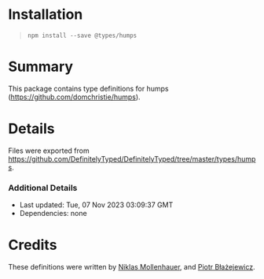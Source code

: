 # Installation
> `npm install --save @types/humps`

# Summary
This package contains type definitions for humps (https://github.com/domchristie/humps).

# Details
Files were exported from https://github.com/DefinitelyTyped/DefinitelyTyped/tree/master/types/humps.

### Additional Details
 * Last updated: Tue, 07 Nov 2023 03:09:37 GMT
 * Dependencies: none

# Credits
These definitions were written by [Niklas Mollenhauer](https://github.com/nikeee), and [Piotr Błażejewicz](https://github.com/peterblazejewicz).
